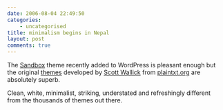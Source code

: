 ```yaml
---
date: 2006-08-04 22:49:50
categories:
    - uncategorised
title: minimalism begins in Nepal
layout: post
comments: true
---
```

The [Sandbox](http://wordpress.com/blog/2006/08/04/sandbox-theme/) theme
recently added to WordPress is pleasant enough but the original
[themes](http://www.plaintxt.org/themes/) developed by
[Scott Wallick](http://www.plaintxt.org/about/) from
[plaintxt.org](http://www.plaintxt.org/) are absolutely superb.

Clean, white, minimalist, striking, understated and refreshingly
different from the thousands of themes out there.
